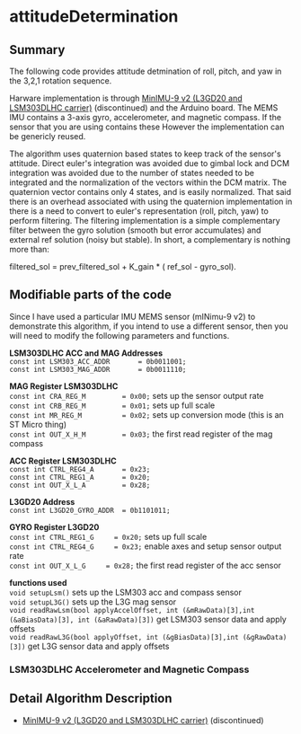 # attitudeDetermination

## Summary
The following code provides attitude detmination of roll, pitch, and yaw in the 3,2,1 rotation sequence.

Harware implementation is through [MinIMU-9 v2 (L3GD20 and LSM303DLHC carrier)](https://www.pololu.com/catalog/product/1268) (discontinued) and the Arduino board. The MEMS IMU contains a 3-axis gyro, accelerometer, and magnetic compass. If the sensor that you are using contains these However the implementation can be genericly reused. 

The algorithm uses quaternion based states to keep track of the sensor's attitude. Direct euler's integration was avoided due to gimbal lock and DCM integration was avoided due to the number of states needed to be integrated and the normalization of the vectors within the DCM matrix. The quaternion vector contains only 4 states, and is easily normalized. 
That said there is an overhead associated with using the quaternion implementation in there is a need to convert to euler's representation (roll, pitch, yaw) to perform filtering.
The filtering implementation is a simple complementary filter between the gyro solution (smooth but error accumulates) and external ref solution (noisy but stable). In short, a complementary is nothing more than:

filtered_sol = prev_filtered_sol + K_gain * ( ref_sol - gyro_sol).

## Modifiable parts of the code
Since I have used a particular IMU MEMS sensor (mINimu-9 v2) to demonstrate this algorithm, if you intend to use a different sensor, then you will need to modify the following parameters and functions. 

**LSM303DLHC ACC and MAG Addresses** <br>
`const int LSM303_ACC_ADDR       = 0b0011001;` <br>
`const int LSM303_MAG_ADDR       = 0b0011110;` <br>

**MAG Register LSM303DLHC** <br>
`const int CRA_REG_M         = 0x00;` sets up the sensor output rate <br>
`const int CRB_REG_M         = 0x01;` sets up full scale <br>
`const int MR_REG_M          = 0x02;` sets up conversion mode (this is an ST Micro thing)<br>
`const int OUT_X_H_M         = 0x03;` the first read register of the mag compass <br>

**ACC Register LSM303DLHC** <br>
`const int CTRL_REG4_A       = 0x23;` <br>
`const int CTRL_REG1_A       = 0x20;` <br>
`const int OUT_X_L_A         = 0x28;` <br>

**L3GD20 Address** <br>
`const int L3GD20_GYRO_ADDR  = 0b1101011;` <br>

**GYRO Register L3GD20** <br>
`const int CTRL_REG1_G     = 0x20;`  sets up full scale <br>
`const int CTRL_REG4_G     = 0x23;` enable axes and setup sensor output rate <br>
`const int OUT_X_L_G     = 0x28;` the first read register of the acc sensor<br>

**functions used** <br>
`void setupLsm()` sets up the LSM303 acc and compass sensor <br>
`void setupL3G()` sets up the L3G mag sensor <br>
`void readRawLsm(bool applyAccelOffset, int (&mRawData)[3],int (&aBiasData)[3], int (&aRawData)[3])` get LSM303 sensor data and apply offsets <br>
`void readRawL3G(bool applyOffset, int (&gBiasData)[3],int (&gRawData)[3])` get L3G sensor data and apply offsets <br>



###  LSM303DLHC Accelerometer and Magnetic Compass


## Detail Algorithm Description


* [MinIMU-9 v2 (L3GD20 and LSM303DLHC carrier)](https://www.pololu.com/catalog/product/1268) (discontinued)

